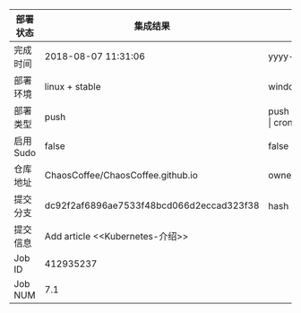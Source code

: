 部署状态 | 集成结果 | 参考值
---|---|---
完成时间 | 2018-08-07 11:31:06 | yyyy-mm-dd hh:mm:ss
部署环境 | linux + stable | window \| linux + stable
部署类型 | push | push \| pull_request \| api \| cron
启用Sudo | false | false \| true
仓库地址 | ChaosCoffee/ChaosCoffee.github.io | owner_name/repo_name
提交分支 | dc92f2af6896ae7533f48bcd066d2eccad323f38 | hash 16位
提交信息 | Add article <<Kubernetes-介绍>> |
Job ID   | 412935237 |
Job NUM  | 7.1 |
